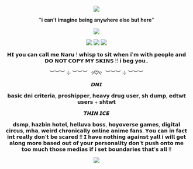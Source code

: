 <p align="center">
<img src="https://i.postimg.cc/ydhVkLK6/Tumblr-l-4602779533476.png"  />
<p align="center">
"𝐢 𝐜𝐚𝐧'𝐭 𝐢𝐦𝐚𝐠𝐢𝐧𝐞 𝐛𝐞𝐢𝐧𝐠 𝐚𝐧𝐲𝐰𝐡𝐞𝐫𝐞 𝐞𝐥𝐬𝐞 𝐛𝐮𝐭 𝐡𝐞𝐫𝐞"
<p align="center">
<img src="https://i.postimg.cc/4xrZPDNN/Tumblr-l-4585777384181.png"  />
<p align="center">
<img src="https://i.postimg.cc/nVkDWkmt/Tumblr-l-7115372382371.gif"  />
<img src="https://i.postimg.cc/DzXGY3rC/Tumblr-l-1736966843547612.gif"  />
<img src="https://i.postimg.cc/MpcfvJFW/Tumblr-l-7117229417678.gif"  />
<p align="center">
𝗛𝗜 𝘆𝗼𝘂 𝗰𝗮𝗻 𝗰𝗮𝗹𝗹 𝗺𝗲 𝗡𝗮𝗿𝘂 ! 𝘄𝗵𝗶𝘀𝗽 𝘁𝗼 𝘀𝗶𝘁 𝘄𝗵𝗲𝗻 𝗶'𝗺 𝘄𝗶𝘁𝗵 𝗽𝗲𝗼𝗽𝗹𝗲 𝗮𝗻𝗱 𝗗𝗢 𝗡𝗢𝗧 𝗖𝗢𝗣𝗬 𝗠𝗬 𝗦𝗞𝗜𝗡𝗦 !! 𝗶 𝗯𝗲𝗴 𝘆𝗼𝘂..
<p align="center">
︶︶︶ ⊹ ︶︶︶⠀୨♡୧⠀︶︶︶ ⊹ ︶︶︶
<p align="center">
𝘿𝙉𝙄 

<p align="center">
 𝗯𝗮𝘀𝗶𝗰 𝗱𝗻𝗶 𝗰𝗿𝗶𝘁𝗲𝗿𝗶𝗮, 𝗽𝗿𝗼𝘀𝗵𝗶𝗽𝗽𝗲𝗿, 𝗵𝗲𝗮𝘃𝘆 𝗱𝗿𝘂𝗴 𝘂𝘀𝗲𝗿, 𝘀𝗵 𝗱𝘂𝗺𝗽, 𝗲𝗱𝘁𝘄𝘁 𝘂𝘀𝗲𝗿𝘀 + 𝘀𝗵𝘁𝘄𝘁 

<p align="center">
𝙏𝙃𝙄𝙉 𝙄𝘾𝙀

<p align="center">
𝗱𝘀𝗺𝗽, 𝗵𝗮𝘇𝗯𝗶𝗻 𝗵𝗼𝘁𝗲𝗹, 𝗵𝗲𝗹𝗹𝘂𝘃𝗮 𝗯𝗼𝘀𝘀, 𝗵𝗼𝘆𝗼𝘃𝗲𝗿𝘀𝗲 𝗴𝗮𝗺𝗲𝘀, 𝗱𝗶𝗴𝗶𝘁𝗮𝗹 𝗰𝗶𝗿𝗰𝘂𝘀, 𝗺𝗵𝗮, 𝘄𝗲𝗶𝗿𝗱 𝗰𝗵𝗿𝗼𝗻𝗶𝗰𝗮𝗹𝗹𝘆 𝗼𝗻𝗹𝗶𝗻𝗲 𝗮𝗻𝗶𝗺𝗲 𝗳𝗮𝗻𝘀. 𝗬𝗼𝘂 𝗰𝗮𝗻 𝗶𝗻 𝗳𝗮𝗰𝘁 𝗶𝗻𝘁 𝗿𝗲𝗮𝗹𝗹𝘆 𝗱𝗼𝗻'𝘁 𝗯𝗲 𝘀𝗰𝗮𝗿𝗲𝗱 !! 𝗜 𝗵𝗮𝘃𝗲 𝗻𝗼𝘁𝗵𝗶𝗻𝗴 𝗮𝗴𝗮𝗶𝗻𝘀𝘁 𝘆𝗮𝗹𝗹 𝗶 𝘄𝗶𝗹𝗹 𝗴𝗲𝘁 𝗮𝗹𝗼𝗻𝗴 𝗺𝗼𝗿𝗲 𝗯𝗮𝘀𝗲𝗱 𝗼𝘂𝘁 𝗼𝗳 𝘆𝗼𝘂𝗿 𝗽𝗲𝗿𝘀𝗼𝗻𝗮𝗹𝗶𝘁𝘆 𝗱𝗼𝗻'𝘁 𝗽𝘂𝘀𝗵 𝗼𝗻𝘁𝗼 𝗺𝗲 𝘁𝗼𝗼 𝗺𝘂𝗰𝗵 𝘁𝗵𝗼𝘀𝗲 𝗺𝗲𝗱𝗶𝗮𝘀 𝗶𝗳 𝗶 𝘀𝗲𝘁 𝗯𝗼𝘂𝗻𝗱𝗮𝗿𝗶𝗲𝘀 𝘁𝗵𝗮𝘁'𝘀 𝗮𝗹𝗹 !! 

<p align="center">
<img src="https://i.postimg.cc/nchHhKPZ/Tumblr-l-4592825161445.png"  />
